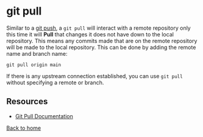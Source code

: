 # git pull

Similar to a [git push](.Push.md), a `git pull` will interact with a remote repository only this time it will **Pull** that changes it does not have down to the local repository.
This means any commits made that are on the remote repository will be made to the local repository.
This can be done by adding the remote name and branch name:

```
git pull origin main
```

If there is any upstream connection established, you can use `git pull` without specifying a remote or branch.

## Resources

- [Git Pull Documentation](https://git-scm.com/docs/git-pull)

[Back to home](../README.md)